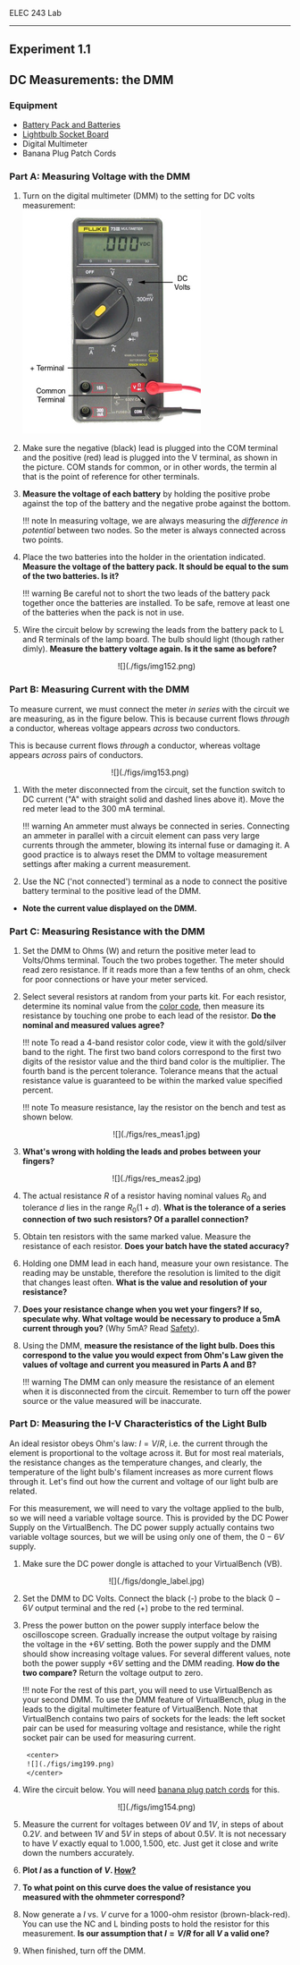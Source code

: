 ELEC 243 Lab

------------------------------------------------------------------------

Experiment 1.1
--------------

DC Measurements: the DMM
------------------------

### Equipment

-   [Battery Pack and Batteries](../misc_images/#batt-pack)
-   [Lightbulb Socket Board](../misc_images/#lamp-board)
-   Digital Multimeter
-   Banana Plug Patch Cords

### Part A: Measuring Voltage with the DMM

1. Turn on the digital multimeter (DMM) to the setting for DC volts
   measurement:  
![](./figs/fluke73a.jpg)

2. Make sure the negative (black) lead is plugged into the COM terminal and the
   positive (red) lead is plugged into the V terminal, as shown in the picture.
   COM stands for common, or in other words, the termin al that is the point of
   reference for other terminals.

3. **Measure the voltage of each battery** by holding the positive probe
   against the top of the battery and the negative probe against the bottom.

    !!! note
        In measuring voltage, we are always measuring the *difference in potential*
        between two nodes. So the meter is always connected across two points.

4. Place the two batteries into the holder in the orientation indicated.
   **Measure the voltage of the battery pack. It should be equal to the sum of
   the two batteries. Is it?**

    !!! warning
        Be careful not to short the two leads of the battery pack together once the
        batteries are installed. To be safe, remove at least one of the batteries when
        the pack is not in use.

5. Wire the circuit below by screwing the leads from the battery pack to L and
   R terminals of the lamp board. The bulb should light (though rather dimly).
   **Measure the battery voltage again. Is it the same as before?**

   <center>
    ![](./figs/img152.png)
   </center>

### Part B: Measuring Current with the DMM

To measure current, we must connect the meter *in series* with the
circuit we are measuring, as in the figure below. This is because
current flows *through* a conductor, whereas voltage appears *across*
two conductors.

This is because current flows *through* a conductor, whereas voltage
appears *across* pairs of conductors.

<center>
![](./figs/img153.png)
</center>

1. With the meter disconnected from the circuit, set the function switch to DC
   current ("A" with straight solid and dashed lines above it). Move the red
   meter lead to the 300 mA terminal.

    !!! warning
        An ammeter must always be connected in series. Connecting an ammeter in
        parallel with a circuit element can pass very large currents through the
        ammeter, blowing its internal fuse or damaging it. A good practice is to always
        reset the DMM to voltage measurement settings after making a current
        measurement.

2. Use the NC ('not connected') terminal as a node to connect the positive
   battery terminal to the positive lead of the DMM.

- **Note the current value displayed on the DMM.**

### Part C: Measuring Resistance with the DMM

1. Set the DMM to Ohms (W) and return the positive meter lead to Volts/Ohms
   terminal. Touch the two probes together. The meter should read zero
   resistance. If it reads more than a few tenths of an ohm, check for poor
   connections or have your meter serviced.

2. Select several resistors at random from your parts kit. For each resistor,
   determine its nominal value from the [color code](../references/color_code),
   then measure its resistance by touching one probe to each lead of the
   resistor. **Do the nominal and measured values agree?**

    !!! note
        To read a 4-band resistor color code, view it with the gold/silver band
        to the right. The first two band colors correspond to the first two
        digits of the resistor value and the third band color is the
        multiplier.  The fourth band is the percent tolerance. Tolerance means
        that the actual resistance value is guaranteed to be within the marked
        value specified percent.

    !!! note 
        To measure resistance, lay the resistor on the bench and test as shown
        below.

    <center>
    ![](./figs/res_meas1.jpg)
    </center>  

3. **What's wrong with holding the leads and probes between your fingers?** 

    <center>
    ![](./figs/res_meas2.jpg)
    </center>

4. The actual resistance $R$ of a resistor having nominal values $R_0$ and
   tolerance $d$ lies in the range $R_0(1+d)$. **What is the tolerance of a series
   connection of two such resistors? Of a parallel connection?**

5. Obtain ten resistors with the same marked value. Measure the resistance of
   each resistor. **Does your batch have the stated accuracy?**

6. Holding one DMM lead in each hand, measure your own resistance. The reading
   may be unstable, therefore the resolution is limited to the digit that
   changes least often. **What is the value and resolution of your
   resistance?**

7. **Does your resistance change when you wet your fingers? If so, speculate
   why. What voltage would be necessary to produce a 5mA current through you?**
   (Why 5mA? Read [Safety](../safety)).

8. Using the DMM, **measure the resistance of the light bulb. Does this
   correspond to the value you would expect from Ohm's Law given the values of
   voltage and current you measured in Parts A and B?**

    !!! warning
        The DMM can only measure the resistance of an element when it is
        disconnected from the circuit. Remember to turn off the power source or
        the value measured will be inaccurate.

### Part D: Measuring the I-V Characteristics of the Light Bulb

An ideal resistor obeys Ohm's law: $I=V/R$, i.e. the current through the
element is proportional to the voltage across it. But for most real materials,
the resistance changes as the temperature changes, and clearly, the temperature
of the light bulb's filament increases as more current flows through it. Let's
find out how the current and voltage of our light bulb are related.

For this measurement, we will need to vary the voltage applied to the bulb, so
we will need a variable voltage source. This is provided by the DC Power Supply
on the VirtualBench. The DC power supply actually contains two variable voltage
sources, but we will be using only one of them, the $0-6V$ supply.

1. Make sure the DC power dongle is attached to your VirtualBench (VB).

    <center>
    ![](./figs/dongle_label.jpg)
    </center>

2. Set the DMM to DC Volts. Connect the black (-) probe to the black $0-6V$
   output terminal and the red (+) probe to the red terminal.

3. Press the power button on the power supply interface below the oscilloscope
   screen. Gradually increase the output voltage by raising the voltage in the
   $+6V$ setting. Both the power supply and the DMM should show increasing
   voltage values. For several different values, note both the power supply $+6V$
   setting and the DMM reading. **How do the two compare?** Return the voltage
   output to zero.

    !!! note
        For the rest of this part, you will need to use VirtualBench as your
        second DMM. To use the DMM feature of VirtualBench, plug in the leads
        to the digital multimeter feature of VirtualBench. Note that
        VirtualBench contains two pairs of sockets for the leads: the left
        socket pair can be used for measuring voltage and resistance, while the
        right socket pair can be used for measuring current.

        <center>
        ![](./figs/img199.png)
        </center>

4. Wire the circuit below. You will need [banana plug patch
   cords](../misc_images/#banana-plug-patch-cords) for this.

    <center>
    ![](./figs/img154.png)
    </center>

5. Measure the current for voltages between $0V$ and $1V$, in steps of about $0.2
   V$. and between $1V$ and $5V$ in steps of about $0.5 V$. It is not necessary to
   have $V$ exactly equal to $1.000, 1.500,$ etc. Just get it close and write down
   the numbers accurately.

6. **Plot $I$ as a function of $V$. []()[How?](./plotting-help/)**

7. **To what point on this curve does the value of resistance you measured with
   the ohmmeter correspond?**

8. Now generate a $I$ vs. $V$ curve for a $1000$-ohm resistor
   (brown-black-red). You can use the NC and L binding posts to hold the
   resistor for this measurement. **Is our assumption that $I=V/R$ for all $V$
   a valid one?**

9. When finished, turn off the DMM.
